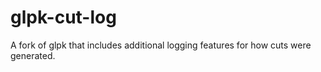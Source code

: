 glpk-cut-log
============

A fork of glpk that includes additional logging features for how cuts were generated.
